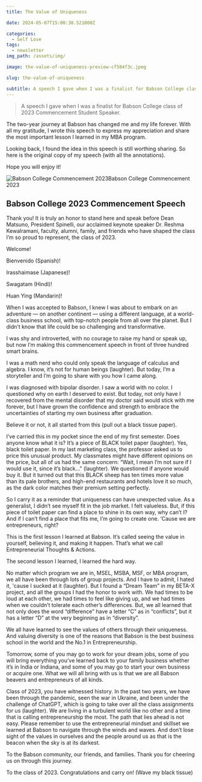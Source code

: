 ```yaml
---
title: The Value of Uniqueness

date: 2024-05-07T15:00:38.521000Z

categories:
  - Self Love
tags:
  - newsletter
img_path: /assets/img/

image: the-value-of-uniqueness-preview-cf584f3c.jpeg

slug: the-value-of-uniqueness

subtitle: A speech I gave when I was a finalist for Babson College class of 2023 Commencement Student Speaker.
---
```


> A speech I gave when I was a finalist for Babson College class of 2023 Commencement Student Speaker.

The two-year journey at Babson has changed me and my life forever. With all my gratitude, I wrote this speech to express my appreciation and share the most important lesson I learned in my MBA program.

Looking back, I found the idea in this speech is still worthing sharing. So here is the original copy of my speech (with all the annotations).

Hope you will enjoy it!

![Babson College Commencement 2023](the-value-of-uniqueness-cf584f3c.jpeg)Babson College Commencement 2023

## Babson College 2023 Commencement Speech

Thank you! It is truly an honor to stand here and speak before Dean Matsuno, President Spinelli, our acclaimed keynote speaker Dr. Reshma Kewalramani, faculty, alumni, family, and friends who have shaped the class I’m so proud to represent, the class of 2023.

Welcome!

Bienvenido (Spanish)!

Irasshaimase (Japanese)!

Swagatam (Hindi)!

Huan Ying (Mandarin)!

When I was accepted to Babson, I knew I was about to embark on an adventure — on another continent — using a different language, at a world-class business school, with top-notch people from all over the planet. But I didn’t know that life could be so challenging and transformative.

I was shy and introverted, with no courage to raise my hand or speak up, but now I’m making this commencement speech in front of three hundred smart brains.

I was a math nerd who could only speak the language of calculus and algebra. I know, it’s not for human beings (laughter). But today, I’m a storyteller and I’m going to share with you how I came along.

I was diagnosed with bipolar disorder. I saw a world with no color. I questioned why on earth I deserved to exist. But today, not only have I recovered from the mental disorder that my doctor said would stick with me forever, but I have grown the confidence and strength to embrace the uncertainties of starting my own business after graduation.

Believe it or not, it all started from this (pull out a black tissue paper).

I’ve carried this in my pocket since the end of my first semester. Does anyone know what it is? It’s a piece of BLACK toilet paper (laughter). Yes, black toilet paper. In my last marketing class, the professor asked us to price this unusual product. My classmates might have different opinions on the price, but all of us had the same concern: “Wait, I mean I’m not sure if I would use it, since it’s black…” (laughter). We questioned if anyone would buy it. But it turned out that this BLACK sheep has ten times more value than its pale brothers, and high-end restaurants and hotels love it so much, as the dark color matches their premium setting perfectly.

So I carry it as a reminder that uniqueness can have unexpected value. As a generalist, I didn’t see myself fit in the job market. I felt valueless. But, if this piece of toilet paper can find a place to shine in its own way, why can’t I? And if I can’t find a place that fits me, I’m going to create one. ‘Cause we are entrepreneurs, right?

This is the first lesson I learned at Babson. It’s called seeing the value in yourself, believing it, and making it happen. That’s what we call Entrepreneurial Thoughts & Actions.

The second lesson I learned, I learned the hard way.

No matter which program we are in, MSEL, MSBA, MSF, or MBA program, we all have been through lots of group projects. And I have to admit, I hated it, 'cause I sucked at it (laughter). But I found a “Dream Team” in my BETA-X project, and all the groups I had the honor to work with. We had times to be loud at each other, we had times to feel like giving up, and we had times when we couldn’t tolerate each other’s differences. But, we all learned that not only does the word “difference” have a letter “C” as in “conflicts”, but it has a letter “D” at the very beginning as in “diversity”.

We all have learned to see the values of others through their uniqueness. And valuing diversity is one of the reasons that Babson is the best business school in the world and the No.1 in Entrepreneurship.

Tomorrow, some of you may go to work for your dream jobs, some of you will bring everything you’ve learned back to your family business whether it’s in India or Indiana, and some of you may go to start your own business or acquire one. What we will all bring with us is that we are all Babson beavers and entrepreneurs of all kinds.

Class of 2023, you have witnessed history. In the past two years, we have been through the pandemic, seen the war in Ukraine, and been under the challenge of ChatGPT, which is going to take over all the class assignments for us (laughter). We are living in a turbulent world like no other and a time that is calling entrepreneurship the most. The path that lies ahead is not easy. Please remember to use the entrepreneurial mindset and skillset we learned at Babson to navigate through the winds and waves. And don’t lose sight of the values in ourselves and the people around us as that is the beacon when the sky is at its darkest.

To the Babson community, our friends, and families. Thank you for cheering us on through this journey.

To the class of 2023. Congratulations and carry on! (Wave my black tissue)
